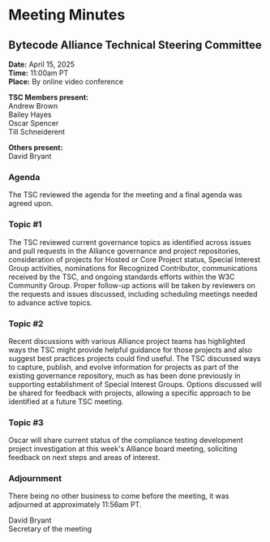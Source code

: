 # Meeting Minutes
## Bytecode Alliance Technical Steering Committee
**Date:** April 15, 2025  
**Time:** 11:00am PT  
**Place:** By online video conference  

**TSC Members present:**  
Andrew Brown  
Bailey Hayes  
Oscar Spencer  
Till Schneiderent  

**Others present:**  
David Bryant  

### Agenda
The TSC reviewed the agenda for the meeting and a final agenda was agreed upon.


### Topic #1
The TSC reviewed current governance topics as identified across issues and pull requests in the Alliance governance and project repositories, consideration of projects for Hosted or Core Project status, Special Interest Group activities, nominations for Recognized Contributor, communications received by the TSC, and ongoing standards efforts within the W3C Community Group. Proper follow-up actions will be taken by reviewers on the requests and issues discussed, including scheduling meetings needed to advance active topics.

### Topic #2
Recent discussions with various Alliance project teams has highlighted ways the TSC might provide helpful guidance for those projects and also suggest best practices projects could find useful. The TSC discussed ways to capture, publish, and evolve information for projects as part of the existing governance repository, much as has been done previously in supporting establishment of Special Interest Groups. Options discussed will be shared for feedback with projects, allowing a specific approach to be identified at a future TSC meeting.

### Topic #3
Oscar will share current status of the compliance testing development project investigation at this week's Alliance board meeting, soliciting feedback on next steps and areas of interest.

### Adjournment
There being no other business to come before the meeting, it was adjourned at approximately 11:56am PT.

David Bryant  
Secretary of the meeting